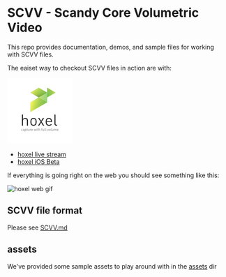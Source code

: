 # SCVV - Scandy Core Volumetric Video

This repo provides documentation, demos, and sample files for working with SCVV files.

The eaiset way to checkout SCVV files in action are with:

![hoxel logo](./assets/images/hoxel-logo-small.jpg)

* [hoxel live stream](https://live.hoxel.app)
* [hoxel iOS Beta](https://hoxel.app)

If everything is going right on the web you should see something like this:

![hoxel web gif](https://media.giphy.com/media/Lo0tSC6MP1oFfCMMwm/giphy.gif)

## SCVV file format

Please see [SCVV.md](SCVV.md)

## assets

We've provided some sample assets to play around with in the [assets](./assets/README.md) dir